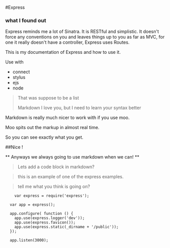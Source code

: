#Express
### what I found out
Express reminds me a lot of Sinatra. It is RESTful and simplistic.
It doesn't force any conventions on you and leaves things up to you as
far as MVC, for one it really doesn't have a controller, Express uses
Routes.

This is my documentation of Express and how to use it.

Use with 
  -    connect
  -    stylus
  -    ejs
  -    node


> That was suppose to be a list
> 
> Markdown I love you, but I need to learn your syntax better

Markdown is really much nicer to work with if you use moo.

Moo spits out the markup in almost real time.

So you can see exactly what you get.

##Nice ! 

** Anyways we always going to use markdown when we can! **

> Lets add a code block in markdown?

> this is an example of one of the express examples.

> tell me what you think is going on?

		var express = require('express');
      
      var app = express();

      app.configure( function () {
        app.use(express.logger('dev'));
        app.use(express.favicon());
        app.use(express.static(_dirname + '/public'));
      });
    
      app.listen(3000);







       
